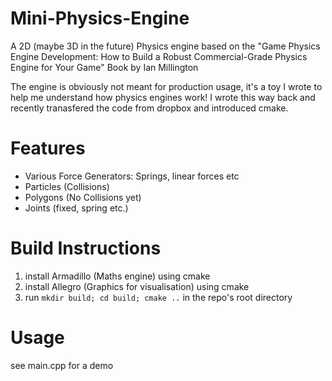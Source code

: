 # Mini-Physics-Engine
A 2D (maybe 3D in the future) Physics engine based on the "Game Physics Engine Development: How to Build a Robust Commercial-Grade Physics Engine for Your Game" Book by Ian Millington

The engine is obviously not meant for production usage, it's a toy I wrote to help me understand how physics engines work!
I wrote this way back and recently tranasfered the code from dropbox and introduced cmake.

# Features
- Various Force Generators: Springs, linear forces etc
- Particles (Collisions)
- Polygons (No Collisions yet)
- Joints (fixed, spring etc.)

# Build Instructions

1. install Armadillo (Maths engine) using cmake
2. install Allegro (Graphics for visualisation) using cmake
3. run `mkdir build; cd build; cmake ..` in the repo's root directory

# Usage

see main.cpp for a demo
